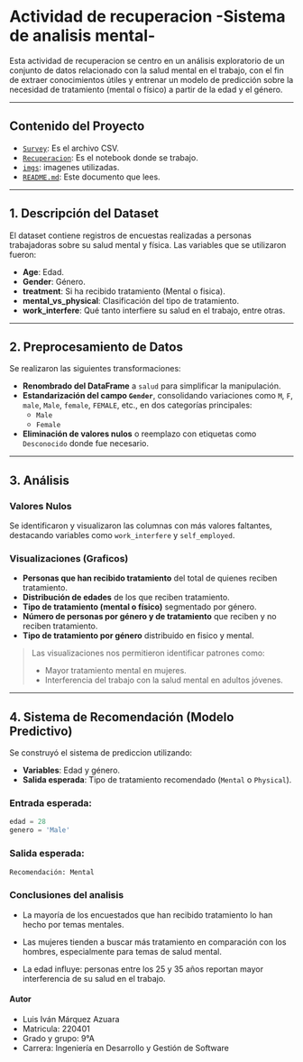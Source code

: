 # Actividad de recuperacion -Sistema de analisis mental-

Esta actividad de recuperacion se centro en un análisis exploratorio de un conjunto de datos relacionado con la salud mental en el trabajo, con el fin de extraer conocimientos útiles y entrenar un modelo de predicción sobre la necesidad de tratamiento (mental o físico) a partir de la edad y el género.

---

##  Contenido del Proyecto

- [`Survey`](survey.csv): Es el archivo CSV.
- [`Recuperacion`](Recuperacion.ipynb): Es el notebook donde se trabajo.
- [`imgs`](./imgs): imagenes utilizadas.
- [`README.md`](./README.md): Este documento que lees.

---

## 1. Descripción del Dataset

El dataset contiene registros de encuestas realizadas a personas trabajadoras sobre su salud mental y física. Las variables que se utilizaron fueron:

- **Age**: Edad.
- **Gender**: Género.
- **treatment**: Si ha recibido tratamiento (Mental o fisica).
- **mental_vs_physical**: Clasificación del tipo de tratamiento.
- **work_interfere**: Qué tanto interfiere su salud en el trabajo, entre otras.

---

##  2. Preprocesamiento de Datos

Se realizaron las siguientes transformaciones:

- **Renombrado del DataFrame** a `salud` para simplificar la manipulación.
- **Estandarización del campo `Gender`**, consolidando variaciones como `M`, `F`, `male`, `Male`, `female`, `FEMALE`, etc., en dos categorías principales:
  - `Male`
  - `Female`
- **Eliminación de valores nulos** o reemplazo con etiquetas como `Desconocido` donde fue necesario.

---

## 3. Análisis

### Valores Nulos

Se identificaron y visualizaron las columnas con más valores faltantes, destacando variables como `work_interfere` y `self_employed`.

### Visualizaciones (Graficos)

- **Personas que han recibido tratamiento** del total de quienes reciben tratamiento.
- **Distribución de edades** de los  que reciben tratamiento.
- **Tipo de tratamiento (mental o físico)** segmentado por género.
- **Número de personas por género y de tratamiento** que reciben y no reciben tratamiento.
- **Tipo de tratamiento por género** distribuido en fisico y mental.

> Las visualizaciones nos permitieron identificar patrones como:
> - Mayor tratamiento mental en mujeres.
> - Interferencia del trabajo con la salud mental en adultos jóvenes.

---

## 4. Sistema de Recomendación (Modelo Predictivo)

Se construyó el sistema de prediccion utilizando:

- **Variables**: Edad y género.
- **Salida esperada**: Tipo de tratamiento recomendado (`Mental` o `Physical`).

### Entrada esperada:

```python
edad = 28
genero = 'Male'
```

### Salida esperada: 

```python
Recomendación: Mental
```

### Conclusiones del analisis

- La mayoría de los encuestados que han recibido tratamiento lo han hecho por temas mentales.

- Las mujeres tienden a buscar más tratamiento en comparación con los hombres, especialmente para temas de salud mental.

- La edad influye: personas entre los 25 y 35 años reportan mayor interferencia de su salud en el trabajo.

#### Autor
- Luis Iván Márquez Azuara 
- Matricula: 220401
- Grado y grupo: 9°A
- Carrera: Ingeniería en Desarrollo y Gestión de Software